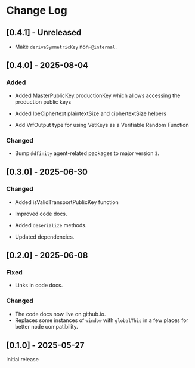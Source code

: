 # Change Log

## [0.4.1] - Unreleased

- Make `deriveSymmetricKey` non-`@internal`.

## [0.4.0] - 2025-08-04

### Added

- Added MasterPublicKey.productionKey which allows accessing the production public keys

- Added IbeCiphertext plaintextSize and ciphertextSize helpers

- Add VrfOutput type for using VetKeys as a Verifiable Random Function

### Changed

 - Bump `@dfinity` agent-related packages to major version `3`.

## [0.3.0] - 2025-06-30

### Changed

- Added isValidTransportPublicKey function

- Improved code docs.

- Added `deserialize` methods.

- Updated dependencies.

## [0.2.0] - 2025-06-08

### Fixed
- Links in code docs.

### Changed
- The code docs now live on github.io.
- Replaces some instances of `window` with `globalThis` in a few places for better node compatibility.

## [0.1.0] - 2025-05-27

Initial release
